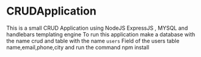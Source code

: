 # CRUDApplication
This is a small CRUD Application using NodeJS ExpressJS , MYSQL and handlebars templating engine
To run this application make a database with the name crud and table with the name `users`
Field of the users table name,email,phone,city
and run the command npm install

